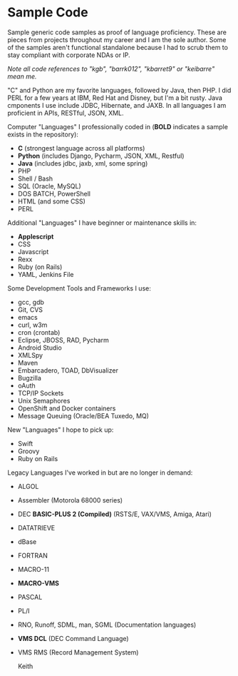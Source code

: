# Sample Code

Sample generic code samples as proof of language proficiency.
These are pieces from projects throughout my career and I am the sole author.
Some of the samples aren't functional standalone because I had to scrub them
to stay compliant with corporate NDAs or IP.

*Note all code references to "kgb", "barrk012", "kbarret9" or "keibarre" mean me.*

"C" and Python are my favorite languages, followed by Java, then PHP. I
did PERL for a few years at IBM, Red Hat and Disney, but I'm a bit rusty. Java cmponents I use include JDBC, Hibernate, and JAXB. In all languages I am proficient in APIs, RESTful, JSON, XML.

Computer "Languages" I professionally coded in (**BOLD** indicates a sample
exists in the repository):
- **C** (strongest language across all platforms)
- **Python** (includes Django, Pycharm, JSON, XML, Restful)
- **Java** (includes jdbc, jaxb, xml, some spring)
- PHP
- Shell / Bash
- SQL (Oracle, MySQL)
- DOS BATCH, PowerShell
- HTML (and some CSS)
- PERL

Additional "Languages" I have beginner or maintenance skills in:
- **Applescript**
- CSS
- Javascript
- Rexx
- Ruby (on Rails)
- YAML, Jenkins File

Some Development Tools and Frameworks I use:
- gcc, gdb
- Git, CVS
- emacs
- curl, w3m
- cron (crontab)
- Eclipse, JBOSS, RAD, Pycharm
- Android Studio
- XMLSpy
- Maven
- Embarcadero, TOAD, DbVisualizer
- Bugzilla
- oAuth
- TCP/IP Sockets
- Unix Semaphores
- OpenShift and Docker containers
- Message Queuing (Oracle/BEA Tuxedo, MQ)

New "Languages" I hope to pick up:
- Swift
- Groovy
- Ruby on Rails

Legacy Languages I've worked in but are no longer in demand:
- ALGOL
- Assembler (Motorola 68000 series)
- DEC **BASIC-PLUS 2 (Compiled)** (RSTS/E, VAX/VMS, Amiga, Atari)
- DATATRIEVE
- dBase
- FORTRAN
- MACRO-11
- **MACRO-VMS**
- PASCAL
- PL/I
- RNO, Runoff, SDML, man, SGML (Documentation languages)
- **VMS DCL** (DEC Command Language)
- VMS RMS (Record Management System)

	Keith
